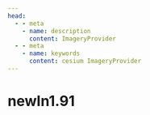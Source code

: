```yaml
---
head:
  - - meta
    - name: description
      content: ImageryProvider
  - - meta
    - name: keywords
      content: cesium ImageryProvider
---
```


# newIn1.91



